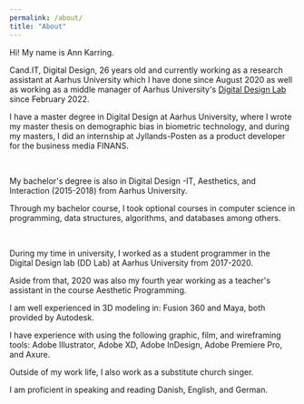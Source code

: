 ```yaml
---
permalink: /about/
title: "About"
---
```


Hi! My name is Ann Karring.

Cand.IT, Digital Design, 26 years old and currently working as a research assistant at Aarhus University which  I have done since August 2020 as well as working as a middle manager of Aarhus University's [Digital Design Lab](ddlab.au.dk) since February 2022.


I have a master degree in Digital Design at Aarhus University, where I wrote my master thesis on demographic bias in biometric technology, and during my masters, I did an internship at Jyllands-Posten as a product developer for the business media FINANS.

​

My bachelor's degree is also in Digital Design -IT, Aesthetics, and Interaction (2015-2018) from Aarhus University.

Through my bachelor course, I took optional courses in computer science in programming, data structures, algorithms, and databases among others.

​

During my time in university, I worked as a student programmer in the Digital Design lab (DD Lab) at Aarhus University from 2017-2020.

Aside from that, 2020 was also my fourth year working as a teacher's assistant in the course Aesthetic Programming.

I am well experienced in 3D modeling in: Fusion 360 and Maya, both provided by Autodesk.

I have experience with using the following graphic, film, and wireframing tools: Adobe Illustrator, Adobe XD, Adobe InDesign, Adobe Premiere Pro, and Axure.


Outside of my work life, I also work as a substitute church singer.

I am proficient in speaking and reading Danish, English, and German.

